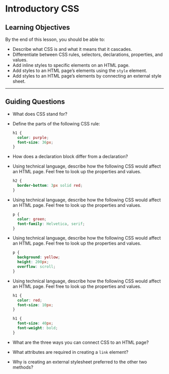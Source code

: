 # Introductory CSS

## Learning Objectives

By the end of this lesson, you should be able to:

- Describe what CSS is and what it means that it cascades.
- Differentiate between CSS rules, selectors, declarations, properties, and values.
- Add inline styles to specific elements on an HTML page.
- Add styles to an HTML page’s elements using the `style` element.
- Add styles to an HTML page’s elements by connecting an external style sheet.

---

## Guiding Questions

- What does CSS stand for?

- Define the parts of the following CSS rule:

  ```css
  h1 {
    color: purple;
    font-size: 36px;
  }
  ```

- How does a declaration block differ from a declaration?

- Using technical language, describe how the following CSS would affect an HTML page. Feel free to look up the properties and values.

  ```css
  h2 {
    border-bottom: 3px solid red;
  }
  ```

- Using technical language, describe how the following CSS would affect an HTML page. Feel free to look up the properties and values.

  ```css
  p {
    color: green;
    font-family: Helvetica, serif;
  }
  ```

- Using technical language, describe how the following CSS would affect an HTML page. Feel free to look up the properties and values.

  ```css
  p {
    background: yellow;
    height: 200px;
    overflow: scroll;
  }
  ```

- Using technical language, describe how the following CSS would affect an HTML page. Feel free to look up the properties and values.

  ```css
  h1 {
    color: red;
    font-size: 10px;
  }

  h1 {
    font-size: 40px;
    font-weight: bold;
  }
  ```

- What are the three ways you can connect CSS to an HTML page?

- What attributes are required in creating a `link` element?

- Why is creating an external stylesheet preferred to the other two methods?
